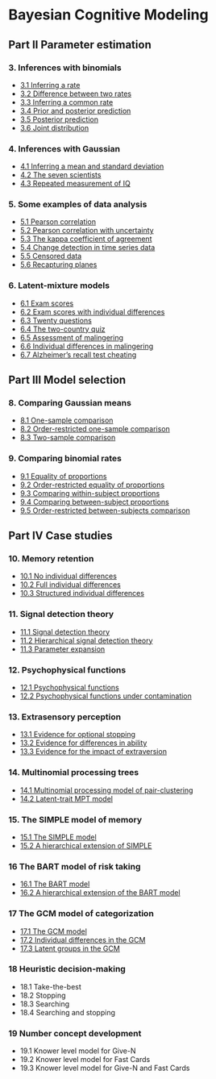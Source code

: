 # Bayesian Cognitive Modeling

## Part II Parameter estimation
 
### 3. Inferences with binomials
- [3.1 Inferring a rate](https://cogneuro.github.io/lw/html/03_1_ParamEst_Rate_1.html)
- [3.2 Difference between two rates](https://cogneuro.github.io/lw/html/03_2_ParamEst_Rate_2.html)
- [3.3 Inferring a common rate](https://cogneuro.github.io/lw/html/03_3_ParamEst_Rate_3.html)
- [3.4 Prior and posterior prediction](https://cogneuro.github.io/lw/html/03_4_ParamEst_Rate_4.html)
- [3.5 Posterior prediction](https://cogneuro.github.io/lw/html/03_5_ParamEst_Rate_5.html)
- [3.6 Joint distribution](https://cogneuro.github.io/lw/html/03_6_ParamEst_Survey.html)

### 4. Inferences with Gaussian
- [4.1 Inferring a mean and standard deviation](https://cogneuro.github.io/lw/html/04_1_Gaussian_Gaussian.html)
- [4.2 The seven scientists](https://cogneuro.github.io/lw/html/04_2_Gaussian_SevenScientists.html)
- [4.3 Repeated measurement of IQ](https://cogneuro.github.io/lw/html/04_3_Gaussian_IQ.html)

### 5. Some examples of data analysis
- [5.1 Pearson correlation](https://cogneuro.github.io/lw/html/05_1_DataAnalysis_Correlation_1.html)
- [5.2 Pearson correlation with uncertainty](https://cogneuro.github.io/lw/html/05_2_DataAnalysis_Correlation_2.html)
- [5.3 The kappa coefficient of agreement](https://cogneuro.github.io/lw/html/05_3_DataAnalysis_Kappa.html)
- [5.4 Change detection in time series data](https://cogneuro.github.io/lw/html/05_4_DataAnalysis_ChangeDetection.html)
- [5.5 Censored data](https://cogneuro.github.io/lw/html/05_5_DataAnalysis_ChaSaSoon.html)
- [5.6 Recapturing planes](https://cogneuro.github.io/lw/html/05_6_DataAnalysis_Plane.html)

### 6. Latent-mixture models
- [6.1 Exam scores](https://cogneuro.github.io/lw/html/06_1_LatentMixtures_Exams_1.html)
- [6.2 Exam scores with individual differences](https://cogneuro.github.io/lw/html/06_2_LatentMixtures_Exams_2.html)
- [6.3 Twenty questions](https://cogneuro.github.io/lw/html/06_3_LatentMixtures_TwentyQuestions.html)
- [6.4 The two-country quiz](https://cogneuro.github.io/lw/html/06_4_LatentMixtures_TwoCountries.html)
- [6.5 Assessment of malingering](https://cogneuro.github.io/lw/html/06_5_LatentMixtures_Malingering_1.html)
- [6.6 Individual differences in malingering](https://cogneuro.github.io/lw/html/06_6_LatentMixtures_Malingering_2.html)
- [6.7 Alzheimer’s recall test cheating](https://cogneuro.github.io/lw/html/06_7_LatentMixtures_Cheating.html)

## Part III Model selection

### 8. Comparing Gaussian means
- [8.1 One-sample comparison](https://cogneuro.github.io/lw/html/08_1_ModelSelection_OneSample.html)
- [8.2 Order-restricted one-sample comparison](https://cogneuro.github.io/lw/html/08_2_ModelSelection_OneSampleOrderRestricted.html)
- [8.3 Two-sample comparison](https://cogneuro.github.io/lw/html/08_3_ModelSelection_TwoSample.html)

### 9. Comparing binomial rates
- [9.1 Equality of proportions](https://cogneuro.github.io/lw/html/09_1_ModelSelection_Pledgers_1.html)
- [9.2 Order-restricted equality of proportions](https://cogneuro.github.io/lw/html/09_2_ModelSelection_Pledgers_2.html)
- [9.3 Comparing within-subject proportions](https://cogneuro.github.io/lw/html/09_3_ModelSelection_Zeelenberg.html)
- [9.4 Comparing between-subject proportions](https://cogneuro.github.io/lw/html/09_4_ModelSelection_Geurts.html)
- [9.5 Order-restricted between-subjects comparison](https://cogneuro.github.io/lw/html/09_5_ModelSelection_GeurtsOrderRestricted.html)

## Part IV Case studies

### 10. Memory retention
- [10.1 No individual differences](https://cogneuro.github.io/lw/html/10_1_MemoryRetention_Retention_1.html)
- [10.2 Full individual differences](https://cogneuro.github.io/lw/html/10_2_MemoryRetention_Retention_2.html)
- [10.3 Structured individual differences](https://cogneuro.github.io/lw/html/10_3_MemoryRetention_Retention_3.html)

### 11. Signal detection theory
- [11.1 Signal detection theory](https://cogneuro.github.io/lw/html/11_1_SignalDetection_SDT_1.html)
- [11.2 Hierarchical signal detection theory](https://cogneuro.github.io/lw/html/11_2_SignalDetection_SDT_2.html)
- [11.3 Parameter expansion](https://cogneuro.github.io/lw/html/11_3_SignalDetection_SDT_3.html)

### 12. Psychophysical functions
- [12.1 Psychophysical functions](https://cogneuro.github.io/lw/html/12_PsychophysicalFunctions_Psychophysical.html)
- [12.2 Psychophysical functions under contamination](https://cogneuro.github.io/lw/html/12_PsychophysicalFunctions_Psychophysical.html)

### 13. Extrasensory perception
- [13.1 Evidence for optional stopping](https://cogneuro.github.io/lw/html/13_1_ESP_OptionalStopping.html)
- [13.2 Evidence for differences in ability](https://cogneuro.github.io/lw/html/13_2_ESP_Ability.html)
- [13.3 Evidence for the impact of extraversion](https://cogneuro.github.io/lw/html/13_3_ESP_Extraversion.html) 

### 14. Multinomial processing trees
- [14.1 Multinomial processing model of pair-clustering](https://cogneuro.github.io/lw/html/14_1_MPT_MPT_1.html)
- [14.2 Latent-trait MPT model](https://cogneuro.github.io/lw/html/14_2_MPT_MPT_2.html)

### 15. The SIMPLE model of memory
- [15.1 The SIMPLE model](https://cogneuro.github.io/lw/html/15_1_Simple_SIMPLE_1.html)
- [15.2 A hierarchical extension of SIMPLE](https://cogneuro.github.io/lw/html/15_2_Simple_SIMPLE_2.html)

### 16 The BART model of risk taking 
- [16.1 The BART model](https://cogneuro.github.io/lw/html/16_1_BART_BART_1.html)
- [16.2 A hierarchical extension of the BART model](https://cogneuro.github.io/lw/html/16_2_BART_BART_2.html)

### 17 The GCM model of categorization
- [17.1 The GCM model](https://cogneuro.github.io/lw/html/17_1_GCM_GCM_1.html)
- [17.2 Individual differences in the GCM](https://cogneuro.github.io/lw/html/17_2_GCM_GCM_2.html)
- [17.3 Latent groups in the GCM](https://cogneuro.github.io/lw/html/17_3_GCM_GCM_3.html)

### 18 Heuristic decision-making
- 18.1 Take-the-best
- 18.2 Stopping
- 18.3 Searching
- 18.4 Searching and stopping

### 19 Number concept development
- 19.1 Knower level model for Give-N
- 19.2 Knower level model for Fast Cards
- 19.3 Knower level model for Give-N and Fast Cards